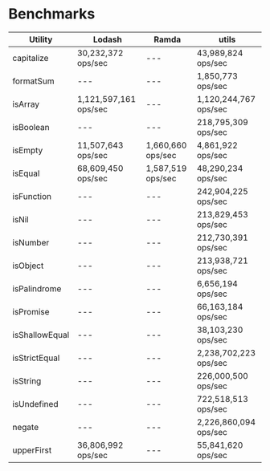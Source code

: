 # Benchmarks

| Utility | Lodash | Ramda | utils |
| --- | --- | --- | --- |
| capitalize | 30,232,372 ops/sec | --- | 43,989,824 ops/sec |
| formatSum | --- | --- | 1,850,773 ops/sec |
| isArray | 1,121,597,161 ops/sec | --- | 1,120,244,767 ops/sec |
| isBoolean | --- | --- | 218,795,309 ops/sec |
| isEmpty | 11,507,643 ops/sec | 1,660,660 ops/sec | 4,861,922 ops/sec |
| isEqual | 68,609,450 ops/sec | 1,587,519 ops/sec | 48,290,234 ops/sec |
| isFunction | --- | --- | 242,904,225 ops/sec |
| isNil | --- | --- | 213,829,453 ops/sec |
| isNumber | --- | --- | 212,730,391 ops/sec |
| isObject | --- | --- | 213,938,721 ops/sec |
| isPalindrome | --- | --- | 6,656,194 ops/sec |
| isPromise | --- | --- | 66,163,184 ops/sec |
| isShallowEqual | --- | --- | 38,103,230 ops/sec |
| isStrictEqual | --- | --- | 2,238,702,223 ops/sec |
| isString | --- | --- | 226,000,500 ops/sec |
| isUndefined | --- | --- | 722,518,513 ops/sec |
| negate | --- | --- | 2,226,860,094 ops/sec |
| upperFirst | 36,806,992 ops/sec | --- | 55,841,620 ops/sec |
